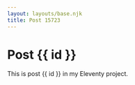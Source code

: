 ```yaml
---
layout: layouts/base.njk
title: Post 15723
---
```


# Post {{ id }}

This is post {{ id }} in my Eleventy project.
